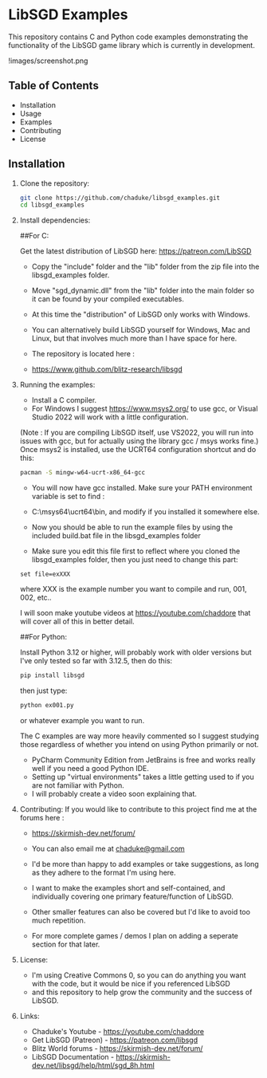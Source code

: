# LibSGD Examples

This repository contains C and Python code examples demonstrating the functionality of the LibSGD game library which is currently in development.

!images/screenshot.png

## Table of Contents

- Installation
- Usage
- Examples
- Contributing
- License

## Installation

1. Clone the repository:
   ```sh
   git clone https://github.com/chaduke/libsgd_examples.git
   cd libsgd_examples
   ```

2. Install dependencies:

	##For C: 
	
	Get the latest distribution of LibSGD here: 
	https://patreon.com/LibSGD	
	- Copy the "include" folder and the "lib" folder from the zip file into the libsgd_examples folder.
	- Move "sgd_dynamic.dll" from the "lib" folder into the main folder so it can be found by your compiled executables.	
 	
	- At this time the "distribution" of LibSGD only works with Windows.	
	- You can alternatively build LibSGD yourself for Windows, Mac and Linux, but that involves much more than I have space for here.	
	- The repository is located here : 
	- https://www.github.com/blitz-research/libsgd
	
3. Running the examples: 	
	- Install a C compiler. 
	- For Windows I suggest https://www.msys2.org/ to use gcc, or Visual Studio 2022 will work with a little configuration.
	
	(Note : If you are compiling LibSGD itself, use VS2022, you will run into issues with gcc, but for actually using the library gcc / msys works fine.)
	Once msys2 is installed, use the UCRT64 configuration shortcut and do this:
	```sh 
	pacman -S mingw-w64-ucrt-x86_64-gcc
	```
	- You will now have gcc installed.  Make sure your PATH environment variable is set to find : 
	- C:\msys64\ucrt64\bin, and modify if you installed it somewhere else.
	
	- Now you should be able to run the example files by using the included build.bat file in the libsgd_examples folder
	- Make sure you edit this file first to reflect where you cloned the libsgd_examples folder, then you just need to change this part:
	```code
	set file=exXXX
	```
	where XXX is the example number you want to compile and run, 001, 002, etc..
	
	I will soon make youtube videos at https://youtube.com/chaddore that will cover all of this in better detail. 
	
	##For Python: 	
	
	Install Python 3.12 or higher, will probably work with older versions but I've only tested so far with 3.12.5, then do this:
	```sh
	pip install libsgd
	```
	then just type: 
	```sh
	python ex001.py 
	```
	or whatever example you want to run.  	
	
	The C examples are way more heavily commented so I suggest studying those regardless of whether you intend on using Python primarily or not.
	
	- PyCharm Community Edition from JetBrains is free and works really well if you need a good Python IDE.  
	- Setting up "virtual environments" takes a little getting used to if you are not familiar with Python.  
	- I will probably create a video soon explaining that.

4. Contributing:
	If you would like to contribute to this project find me at the forums here :
	- https://skirmish-dev.net/forum/ 
	- You can also email me at chaduke@gmail.com
	
	- I'd be more than happy to add examples or take suggestions, as long as they adhere to the format I'm using here.
	- I want to make the examples short and self-contained, and individually covering one primary feature/function of LibSGD.	
	- Other smaller features can also be covered but I'd like to avoid too much repetition. 
	- For more complete games / demos I plan on adding a seperate section for that later.	
		
5. License: 
	- I'm using Creative Commons 0, so you can do anything you want with the code, but it would be nice if you referenced LibSGD
	- and this repository to help grow the community and the success of LibSGD.  
	
6. Links:
	- Chaduke's Youtube - https://youtube.com/chaddore
	- Get LibSGD (Patreon) - https://patreon.com/libsgd
	- Blitz World forums - https://skirmish-dev.net/forum/
	- LibSGD Documentation - https://skirmish-dev.net/libsgd/help/html/sgd_8h.html